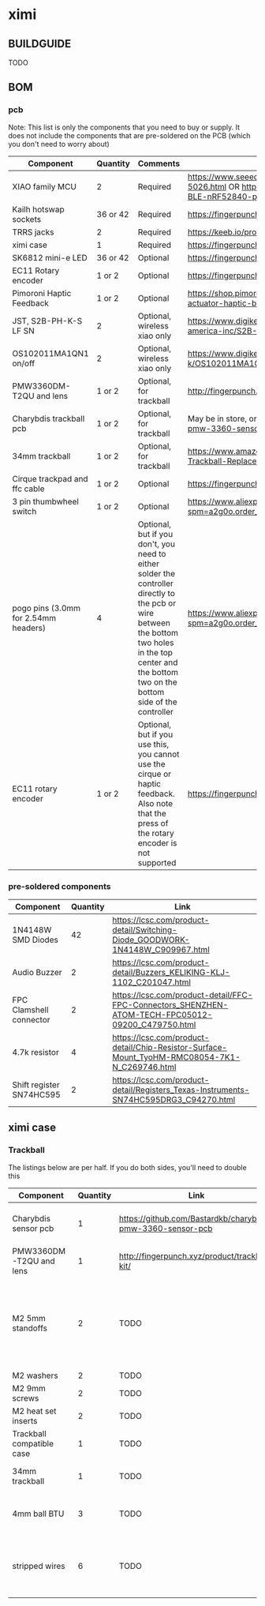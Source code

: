 # ximi

## BUILDGUIDE

TODO

## BOM

### pcb

Note: This list is only the components that you need to buy or supply. It does not include the components that are pre-soldered on the PCB (which you don't need to worry about)

| Component                            | Quantity    | Comments                     | Link         |
| -----------                          | ----------- | ------------                 | ------------ |
| XIAO family MCU                      | 2           | Required                     | https://www.seeedstudio.com/XIAO-RP2040-v1-0-p-5026.html OR https://www.seeedstudio.com/Seeed-XIAO-BLE-nRF52840-p-5201.html |
| Kailh hotswap sockets                | 36 or 42    | Required                     | https://fingerpunch.xyz/product/kailh-hotswap-sockets/ |
| TRRS jacks                           | 2           | Required                     | https://keeb.io/products/trrs-jack-3-5mm |
| ximi case                            | 1           | Required                     | https://fingerpunch.xyz/product/ximi-3DP-case |
| SK6812 mini-e LED                    | 36 or 42    | Optional                     | https://fingerpunch.xyz/product/sk6812-mini-e-leds/ |
| EC11 Rotary encoder                  | 1 or 2      | Optional                     | https://fingerpunch.xyz/product/ec11-rotary-encoder/ |
| Pimoroni Haptic Feedback             | 1 or 2      | Optional                     | https://shop.pimoroni.com/products/drv2605l-linear-actuator-haptic-breakout?variant=27859486867539 |
| JST, S2B-PH-K-S LF SN                | 2           | Optional, wireless xiao only | https://www.digikey.com/en/products/detail/jst-sales-america-inc/S2B-PH-K-S-LF-SN/926626 |
| OS102011MA1QN1 on/off                | 2           | Optional, wireless xiao only | https://www.digikey.com/en/products/detail/c-k/OS102011MA1QN1/1981430 |
| PMW3360DM-T2QU and lens              | 1 or 2      | Optional, for trackball      | http://fingerpunch.xyz/product/trackball-kit/ |
| Charybdis trackball pcb              | 1 or 2      | Optional, for trackball      | May be in store, or https://github.com/Bastardkb/charybdis-pmw-3360-sensor-pcb |
| 34mm trackball                       | 1 or 2      | Optional, for trackball      | https://www.amazon.com/Perixx-PERIPRO-303GB-Trackball-Replacement-Perimice/dp/B08DD6GQRV?th=1 |
| Cirque trackpad and ffc cable        | 1 or 2      | Optional                     | https://fingerpunch.xyz/product/cirque-trackpad-kit/ |
| 3 pin thumbwheel switch              | 1 or 2      | Optional                     | https://www.aliexpress.com/item/2255800510809110.html?spm=a2g0o.order_list.0.0.39361802noCZdH |
| pogo pins (3.0mm for 2.54mm headers) | 4           | Optional, but if you don't, you need to either solder the controller directly to the pcb or wire between the bottom two holes in the top center and the bottom two on the bottom side of the controller | https://www.aliexpress.com/item/3256802497611984.html?spm=a2g0o.order_list.0.0.3cb11802y2lGcs |
| EC11 rotary encoder                  | 1 or 2      | Optional, but if you use this, you cannot use the cirque or haptic feedback. Also note that the press of the rotary encoder is not supported | https://fingerpunch.xyz/product/ec11-rotary-encoder/ |

### pre-soldered components

| Component                     | Quantity    | Link         |
| -----------                   | ----------- | ------------ |
| 1N4148W SMD Diodes            | 42          | https://lcsc.com/product-detail/Switching-Diode_GOODWORK-1N4148W_C909967.html |
| Audio Buzzer                  | 2           | https://lcsc.com/product-detail/Buzzers_KELIKING-KLJ-1102_C201047.html |
| FPC Clamshell connector       | 2           | https://lcsc.com/product-detail/FFC-FPC-Connectors_SHENZHEN-ATOM-TECH-FPC05012-09200_C479750.html |
| 4.7k resistor                 | 4           | https://lcsc.com/product-detail/Chip-Resistor-Surface-Mount_TyoHM-RMC08054-7K1-N_C269746.html |
| Shift register SN74HC595      | 2           | https://lcsc.com/product-detail/Registers_Texas-Instruments-SN74HC595DRG3_C94270.html |

## ximi case

### Trackball

The listings below are per half. If you do both sides, you'll need to double this

| Component                     | Quantity    | Link         | Description |
| -----------                   | ----------- | ------------ | ----------- |
| Charybdis sensor pcb          | 1           | https://github.com/Bastardkb/charybdis-pmw-3360-sensor-pcb | To house the pmw3360 and sensor |
| PMW3360DM-T2QU and lens       | 1           | http://fingerpunch.xyz/product/trackball-kit/ | Trackball sensor and lens |
| M2 5mm standoffs              | 2           | TODO | This and the next three are used to connect the charybdis sensor pcb to the ximi case |
| M2 washers                    | 2           | TODO | N/A |
| M2 9mm screws                 | 2           | TODO | N/A |
| M2 heat set inserts           | 2           | TODO | N/A |
| Trackball compatible case     | 1           | TODO | Case itself |
| 34mm trackball                | 1           | TODO | Trackball to be placed in the case |
| 4mm ball BTU                  | 3           | TODO | BTU for the trackball to rest on and spin |
| stripped wires                | 6           | TODO | Wires to connect the trackball sensor pcb to the ximi pcb |
